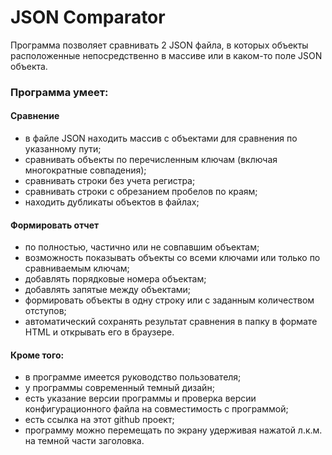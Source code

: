 # JSON Comparator
Программа позволяет сравнивать 2 JSON файла, в которых объекты расположенные непосредственно в массиве или в каком-то поле JSON объекта.

### Программа умеет:
#### Сравнение
- в файле JSON находить массив с объектами для сравнения по указанному пути;
- сравнивать объекты по перечисленным ключам (включая многократные совпадения);
- сравнивать строки без учета регистра;
- сравнивать строки с обрезанием пробелов по краям;
- находить дубликаты объектов в файлах;
#### Формировать отчет 
- по полностью, частично или не совпавшим объектам;
- возможность показывать объекты со всеми ключами или только по сравниваемым ключам;
- добавлять порядковые номера объектам;
- добавлять запятые между объектами;
- формировать объекты в одну строку или с заданным количеством отступов;
- автоматический сохранять результат сравнения в папку в формате HTML и открывать его в браузере.
#### Кроме того:
- в программе имеется руководство пользователя;
- у программы современный темный дизайн;
- есть указание версии программы и проверка версии конфигурационного файла на совместимость с программой;
- есть ссылка на этот github проект;
- программу можно перемещать по экрану удерживая нажатой л.к.м. на темной части заголовка.
